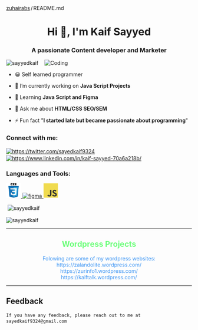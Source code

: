<div class="text-mono text-small mb-3">
        <a href="/zuhairabs/zuhairabs" class="no-underline Link--primary">zuhairabs</a><span
                class="color-fg-muted d-inline-block" style="padding:0px 2px;">/</span>README<span
                class="color-fg-muted">.md</span>
</div>
</div>
<h1 align="center">Hi 👋, I'm Kaif Sayyed</h1>
<h3 align="center">A passionate Content developer and Marketer</h3>
<img align="right" alt="Coding" width="400"
        src="https://i.pinimg.com/originals/16/fe/7e/16fe7e7fb6eebb3087b6dc418748ee56.gif" </img>


<p align="left"> <img src="https://komarev.com/ghpvc/?username=sayyedkaif&label=Profile%20views&color=0e75b6&style=flat"
                alt="sayyedkaif" /> </p>

- 😀 Self learned programmer

- 🔭 I’m currently working on **Java Script Projects**

- 🌱 Learning **Java Script and Figma**

- 💬 Ask me about **HTML/CSS SEO/SEM**

- ⚡ Fun fact "**I started late but became passionate about programming**"

<h3 align="left">Connect with me:</h3>
<p align="left">
        <a href="https://twitter.com/https://twitter.com/sayedkaif9324" target="blank"><img align="center"
                        src="https://raw.githubusercontent.com/rahuldkjain/github-profile-readme-generator/master/src/images/icons/Social/twitter.svg"
                        alt="https://twitter.com/sayedkaif9324" height="30" width="40" /></a>
        <a href="https://linkedin.com/in/https://www.linkedin.com/in/kaif-sayyed-70a6a218b/" target="blank"><img
                        align="center"
                        src="https://raw.githubusercontent.com/rahuldkjain/github-profile-readme-generator/master/src/images/icons/Social/linked-in-alt.svg"
                        alt="https://www.linkedin.com/in/kaif-sayyed-70a6a218b/" height="30" width="40" /></a>
</p>

<h3 align="left">Languages and Tools:</h3>
<p align="left"> <a href="https://www.w3schools.com/css/" target="_blank" rel="noreferrer"> <img
                        src="https://raw.githubusercontent.com/devicons/devicon/master/icons/css3/css3-original-wordmark.svg"
                        alt="css3" width="40" height="40" /> </a> <a href="https://www.figma.com/" target="_blank"
                rel="noreferrer">
                <img src="https://www.vectorlogo.zone/logos/figma/figma-icon.svg" alt="figma" width="40" height="40" />
        </a> <a href="https://developer.mozilla.org/en-US/docs/Web/JavaScript" target="_blank" rel="noreferrer">
                <img src="https://raw.githubusercontent.com/devicons/devicon/master/icons/javascript/javascript-original.svg"
                        alt="javascript" width="40" height="40" /> </a> </p>

<p>&nbsp;<img align="center"
                src="https://github-readme-stats.vercel.app/api?username=sayyedkaif&show_icons=true&locale=en"
                alt="sayyedkaif" /></p>

<p><img align="center" src="https://github-readme-streak-stats.herokuapp.com/?user=sayyedkaif&" alt="sayyedkaif" /></p>

<hr>

<div align="center" style="color: rgb(62, 150, 244);" >
        <h2 style="color: rgb(106, 254, 120);">Wordpress Projects</h2>
        Folowing are some of my wordpress websites: <br>
        https://zalandolite.wordpress.com/ <br>
        https://zurinfo1.wordpress.com/ <br>
        https://kaiftalk.wordpress.com/ <br>
</div>
<hr>
<h2 id="feedback">Feedback</h2>
<pre><code><span class="hljs-keyword">If</span> you have any feedback, please reach <span class="hljs-keyword">out</span> to me <span class="hljs-keyword">at</span> sayedkaif9324@gmail.com
    </code></pre>

